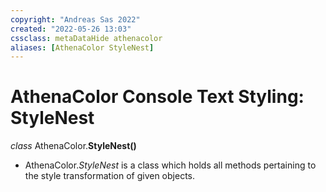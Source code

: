 ```yaml
---
copyright: "Andreas Sas 2022"
created: "2022-05-26 13:03"
cssclass: metaDataHide athenacolor
aliases: [AthenaColor StyleNest]
---
```


# AthenaColor Console Text Styling: StyleNest

*class* AthenaColor.**StyleNest()**
- AthenaColor.*StyleNest* is a class which holds all methods pertaining to the 
style transformation of given objects.